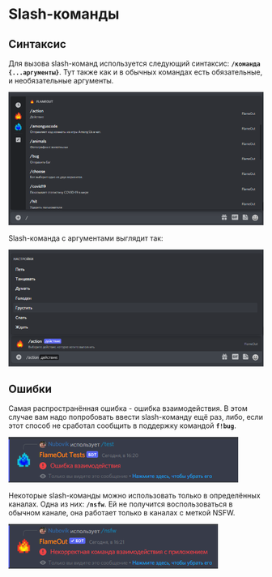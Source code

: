 # Slash-команды

## Синтаксис

Для вызова slash-команд используется следующий синтаксис: **`/команда {...аргументы}`**. Тут также как и в обычных командах есть обязательные, и необязательные аргументы.

![](<../.gitbook/assets/image (186).png>)

Slash-команда с аргументами выглядит так:

![](<../.gitbook/assets/image (197).png>)

## Ошибки

Самая распространённая ошибка - ошибка взаимодействия. В этом случае вам надо попробовать ввести slash-команду ещё раз, либо, если этот способ не сработал сообщить в поддержку командой **`f!bug`**.

![](<../.gitbook/assets/image (187).png>)

Некоторые slash-команды можно использовать только в определённых каналах. Одна из них: **`/nsfw`**. Ей не получится воспользоваться в обычном канале, она работает только в каналах с меткой NSFW.

![](<../.gitbook/assets/image (188).png>)

